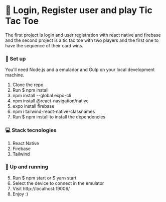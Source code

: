 # 🔭 Login, Register user and play Tic Tac Toe

The first project is login and user registration with react native and firebase and the second project is a tic tac toe with two players and the first one to have the sequence of their card wins.



### 📡  Set up
You'll need Node.js and a emulador and Gulp on your local development machine.

1. Clone the repo
2. Run $ npm install
3. npm install --global expo-cli
4. npm install @react-navigation/native
5. expo install firebase
6. npm i tailwind-react-native-classnames
7. Run $ npm install to install the dependencies

### 💻 Stack tecnologies
1. React Native
2. Firebase
3. Tailwind

### 🤠 Up and running

5. Run $ npm start or $ yarn start
6. Select the device to connect in the emulator
7. Visit http://localhost:19006/
8. Enjoy :)


